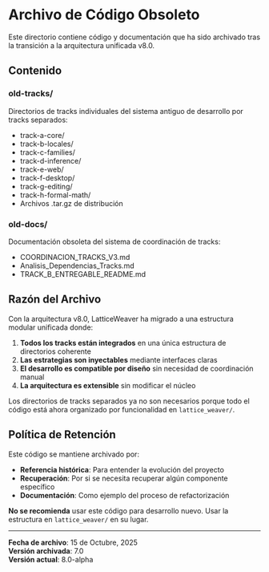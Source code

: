 # Archivo de Código Obsoleto

Este directorio contiene código y documentación que ha sido archivado tras la transición a la arquitectura unificada v8.0.

## Contenido

### old-tracks/
Directorios de tracks individuales del sistema antiguo de desarrollo por tracks separados:
- track-a-core/
- track-b-locales/
- track-c-families/
- track-d-inference/
- track-e-web/
- track-f-desktop/
- track-g-editing/
- track-h-formal-math/
- Archivos .tar.gz de distribución

### old-docs/
Documentación obsoleta del sistema de coordinación de tracks:
- COORDINACION_TRACKS_V3.md
- Analisis_Dependencias_Tracks.md
- TRACK_B_ENTREGABLE_README.md

## Razón del Archivo

Con la arquitectura v8.0, LatticeWeaver ha migrado a una estructura modular unificada donde:

1. **Todos los tracks están integrados** en una única estructura de directorios coherente
2. **Las estrategias son inyectables** mediante interfaces claras
3. **El desarrollo es compatible por diseño** sin necesidad de coordinación manual
4. **La arquitectura es extensible** sin modificar el núcleo

Los directorios de tracks separados ya no son necesarios porque todo el código está ahora organizado por funcionalidad en `lattice_weaver/`.

## Política de Retención

Este código se mantiene archivado por:
- **Referencia histórica**: Para entender la evolución del proyecto
- **Recuperación**: Por si se necesita recuperar algún componente específico
- **Documentación**: Como ejemplo del proceso de refactorización

**No se recomienda** usar este código para desarrollo nuevo. Usar la estructura en `lattice_weaver/` en su lugar.

---

**Fecha de archivo**: 15 de Octubre, 2025  
**Versión archivada**: 7.0  
**Versión actual**: 8.0-alpha
